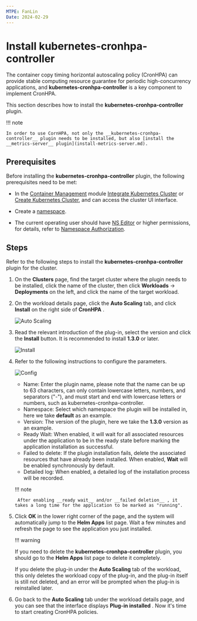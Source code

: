```yaml
---
MTPE: FanLin
Date: 2024-02-29
---
```


# Install kubernetes-cronhpa-controller

The container copy timing horizontal autoscaling policy (CronHPA) can provide stable computing resource guarantee for periodic high-concurrency applications, and __kubernetes-cronhpa-controller__ is a key component to implement CronHPA.

This section describes how to install the __kubernetes-cronhpa-controller__ plugin.

!!! note

    In order to use CornHPA, not only the __kubernetes-cronhpa-controller__ plugin needs to be installed, but also [install the __metrics-server__ plugin](install-metrics-server.md).

## Prerequisites

Before installing the __kubernetes-cronhpa-controller__ plugin, the following prerequisites need to be met:

- In the [Container Management](../../intro/index.md) module [Integrate Kubernetes Cluster](../clusters/integrate-cluster.md) or [Create Kubernetes Cluster](../clusters/create-cluster.md), and can access the cluster UI interface.

- Create a [namespace](../namespaces/createns.md).

- The current operating user should have [NS Editor](../permissions/permission-brief.md#ns-editor) or higher permissions, for details, refer to [Namespace Authorization](../namespaces/createns.md).

## Steps

Refer to the following steps to install the __kubernetes-cronhpa-controller__ plugin for the cluster.

1. On the __Clusters__ page, find the target cluster where the plugin needs to be installed, click the name of the cluster, then click __Workloads__ -> __Deployments__ on the left, and click the name of the target workload.

2. On the workload details page, click the __Auto Scaling__ tab, and click __Install__ on the right side of __CronHPA__ .

    ![Auto Scaling](../images/installcronhpa.png)

3. Read the relevant introduction of the plug-in, select the version and click the __Install__ button. It is recommended to install __1.3.0__ or later.

    ![Install](../images/installcronhpa1.png)

4. Refer to the following instructions to configure the parameters.

    ![Config](../images/installcronhpa2.png)

    - Name: Enter the plugin name, please note that the name can be up to 63 characters, can only contain lowercase letters, numbers, and separators ("-"), and must start and end with lowercase letters or numbers, such as kubernetes-cronhpa-controller.
    - Namespace: Select which namespace the plugin will be installed in, here we take __default__ as an example.
    - Version: The version of the plugin, here we take the __1.3.0__ version as an example.
    - Ready Wait: When enabled, it will wait for all associated resources under the application to be in the ready state before marking the application installation as successful.
    - Failed to delete: If the plugin installation fails, delete the associated resources that have already been installed. When enabled, __Wait__ will be enabled synchronously by default.
    - Detailed log: When enabled, a detailed log of the installation process will be recorded.

    !!! note

        After enabling __ready wait__ and/or __failed deletion__ , it takes a long time for the application to be marked as "running".

5. Click __OK__ in the lower right corner of the page, and the system will automatically jump to the __Helm Apps__ list page. Wait a few minutes and refresh the page to see the application you just installed.

    !!! warning

    If you need to delete the __kubernetes-cronhpa-controller__ plugin, you should go to the __Helm Apps__ list page to delete it completely.

    If you delete the plug-in under the __Auto Scaling__ tab of the workload, this only deletes the workload copy of the plug-in, and the plug-in itself is still not deleted, and an error will be prompted when the plug-in is reinstalled later.

6. Go back to the __Auto Scaling__ tab under the workload details page, and you can see that the interface displays __Plug-in installed__ . Now it's time to start creating CronHPA policies.
